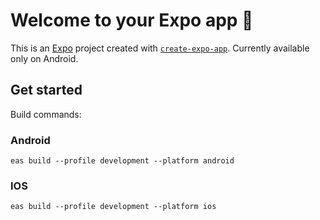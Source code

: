 # Welcome to your Expo app 👋

This is an [Expo](https://expo.dev) project created with [`create-expo-app`](https://www.npmjs.com/package/create-expo-app).
Currently available only on Android.

## Get started

Build commands:

### Android
```
eas build --profile development --platform android
```

### IOS
```
eas build --profile development --platform ios
```